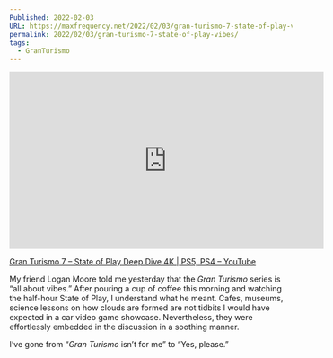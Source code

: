 ```yaml
---
Published: 2022-02-03
URL: https://maxfrequency.net/2022/02/03/gran-turismo-7-state-of-play-vibes/
permalink: 2022/02/03/gran-turismo-7-state-of-play-vibes/
tags:
  - GranTurismo
---
```

<div class=iframe-container>
<iframe width="560" height="315" src="https://www.youtube-nocookie.com/embed/JlbMzBnfnzM?si=MiC0DRWqmlQNMAMf" title="YouTube video player" frameborder="0" allow="accelerometer; autoplay; clipboard-write; encrypted-media; gyroscope; picture-in-picture; web-share" allowfullscreen></iframe>
</div>

[Gran Turismo 7 – State of Play Deep Dive 4K | PS5, PS4 – YouTube](https://www.youtube.com/watch?v=JlbMzBnfnzM)

My friend Logan Moore told me yesterday that the *Gran Turismo* series is “all about vibes.” After pouring a cup of coffee this morning and watching the half-hour State of Play, I understand what he meant. Cafes, museums, science lessons on how clouds are formed are not tidbits I would have expected in a car video game showcase. Nevertheless, they were effortlessly embedded in the discussion in a soothing manner. 

I’ve gone from “*Gran Turismo* isn’t for me” to “Yes, please.”
